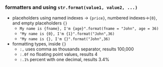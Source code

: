 ### formatters and using `str.format(value1, value2, ...)`
- placeholders using named indexes -> `{price}`, numbered indexes->`{0}`, and empty placeholders `{}`
  - `My name is {fname}, I'm {age}".format(fname = "John", age = 36)`
  - `"My name is {0}, I'm {1}".format("John",36)`
  - `"My name is {}, I'm {}".format("John",36)`
- formatting types, inside `{}`
  - `:,` uses comma as thousands separator, results 100,000
  - `:.0f` no floating point values, results 4
  - `:.1%` percent with one decimal, results 3.4%



